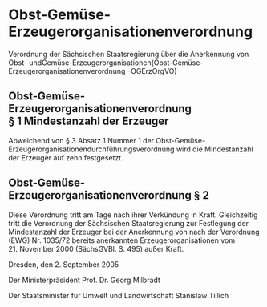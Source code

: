 # Obst-Gemüse-Erzeugerorganisationenverordnung

Verordnung der Sächsischen Staatsregierung über die Anerkennung von Obst- undGemüse-Erzeugerorganisationen(Obst-Gemüse-Erzeugerorganisationenverordnung –OGErzOrgVO)

## Obst-Gemüse-Erzeugerorganisationenverordnung § 1 Mindestanzahl der Erzeuger

Abweichend von § 3 Absatz 1 Nummer 1 der Obst-Gemüse-Erzeugerorganisationendurchführungsverordnung wird die Mindestanzahl der Erzeuger auf zehn festgesetzt.


## Obst-Gemüse-Erzeugerorganisationenverordnung § 2 

Diese Verordnung tritt am Tage nach ihrer Verkündung in Kraft. Gleichzeitig tritt die
Verordnung der Sächsischen Staatsregierung zur Festlegung der Mindestanzahl der Erzeuger bei der Anerkennung von nach der Verordnung (EWG) Nr. 1035/72 bereits anerkannten Erzeugerorganisationen vom 21. November 2000 (SächsGVBl. S. 495) außer Kraft.

Dresden, den 2. September 2005

Der Ministerpräsident 
           Prof. Dr. Georg Milbradt

Der Staatsminister
           für Umwelt und Landwirtschaft 
           Stanislaw Tillich

